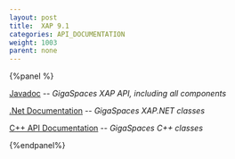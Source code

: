 ```yaml
---
layout: post
title:  XAP 9.1
categories: API_DOCUMENTATION
weight: 1003
parent: none
---
```


{%panel  %}


[Javadoc](http://www.gigaspaces.com/docs/JavaDoc9.1/index.html) -- _GigaSpaces XAP API, including all components_

[.Net Documentation](http://www.gigaspaces.com/docs/dotnetdocs9.1) -- _GigaSpaces XAP.NET classes_

[C+\+ API Documentation](http://www.gigaspaces.com/docs/cppdocs9.1) -- _GigaSpaces C+\+ classes_

{%endpanel%}